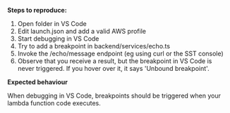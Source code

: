 **Steps to reproduce:**

1. Open folder in VS Code
1. Edit launch.json and add a valid AWS profile
1. Start debugging in VS Code
1. Try to add a breakpoint in backend/services/echo.ts
1. Invoke the /echo/message endpoint (eg using curl or the SST console)
1. Observe that you receive a result, but the breakpoint in VS Code is never triggered. If you hover over it, it says 'Unbound breakpoint'.

**Expected behaviour**

When debugging in VS Code, breakpoints should be triggered when your lambda function code executes.